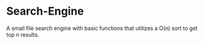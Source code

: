 # Search-Engine
A small file search engine with basic functions that utilizes a O(n) sort to get top n results.
